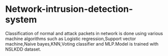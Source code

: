 # Network-intrusion-detection-system
Classification of normal and attack packets in network is done using various machine algorithms such as Logistic regression,Support vector machine,Naive bayes,KNN,Voting classifier and MLP.Model is trained with NSLKDD dataset.
